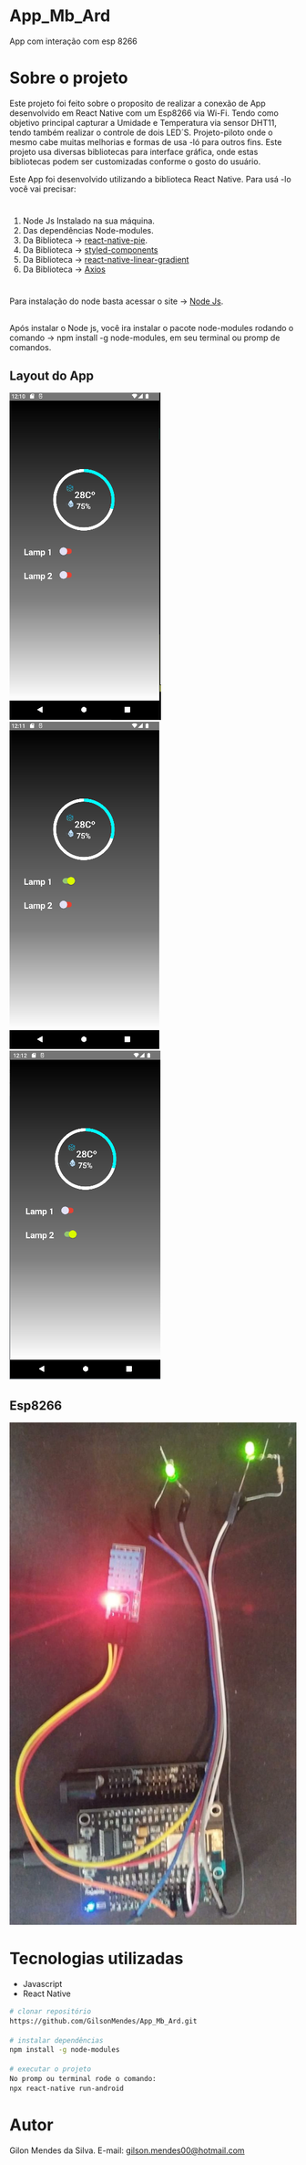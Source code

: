 # App_Mb_Ard
App com interação com esp 8266

# Sobre o projeto
Este projeto foi feito sobre o proposito de realizar a conexão de App desenvolvido em React Native com um Esp8266 via Wi-Fi.
Tendo como objetivo principal capturar a Umidade e Temperatura via sensor DHT11, tendo também realizar o controle de dois LED´S.
Projeto-piloto onde o mesmo cabe muitas melhorias e formas de usa -ló para outros fins.
Este projeto usa diversas bibliotecas para interface gráfica, onde estas bibliotecas podem ser customizadas conforme o gosto do usuário. 

Este App foi desenvolvido utilizando a biblioteca React Native. Para 
usá -lo você vai precisar:
# 
1. Node Js Instalado na sua máquina.
2. Das dependências Node-modules.
3. Da Biblioteca ->  [react-native-pie](https://github.com/nihgwu/react-native-pie).
4. Da Biblioteca -> [styled-components](https://github.com/styled-components/styled-components)
5. Da Biblioteca -> [react-native-linear-gradient](https://github.com/react-native-linear-gradient/react-native-linear-gradient)
6. Da Biblioteca -> [Axios](https://www.npmjs.com/package/react-native-axios)
#
Para instalação do node basta acessar o site -> [Node Js](https://nodejs.org/en/download/).
##
Após instalar o Node js, você ira instalar o pacote node-modules rodando o 
comando -> npm install -g node-modules, em seu terminal ou promp de comandos. 

## Layout do App
![Tela 1](https://github.com/GilsonMendes/App_Mb_Ard/blob/main/App_Ard/Imagens_Projeto/Tela%201.png)![Tela 2](https://github.com/GilsonMendes/App_Mb_Ard/blob/main/App_Ard/Imagens_Projeto/Tela%202.png)
![Tela 3](https://github.com/GilsonMendes/App_Mb_Ard/blob/main/App_Ard/Imagens_Projeto/Tela%203.png)
## Esp8266
![Esp8266 ](https://github.com/GilsonMendes/App_Mb_Ard/blob/main/App_Ard/Imagens_Projeto/Esp8266_01.jpeg)

# Tecnologias utilizadas
- Javascript
- React Native

```bash
# clonar repositório
https://github.com/GilsonMendes/App_Mb_Ard.git

# instalar dependências
npm install -g node-modules

# executar o projeto
No promp ou terminal rode o comando:
npx react-native run-android
```




# Autor
Gilon Mendes da Silva.
 E-mail: gilson.mendes00@hotmail.com
